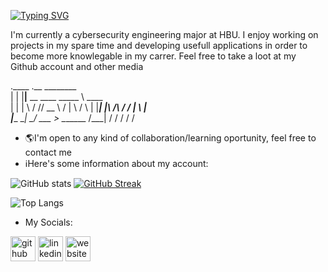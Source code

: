 [![Typing SVG](https://readme-typing-svg.herokuapp.com?color=1FF753&lines=Hello+There+%F0%9F%91%8B!++I'm+Eddy)](https://git.io/typing-svg)

I'm currently a cybersecurity engineering major at HBU. I enjoy working on projects in my spare time and developing usefull applications in order to become more knowlegable in my carrer. Feel free to take a loot at my Github account and other media



.____    .__               ________          
|    |   |__|__  __ ____   \_____  \   ____  
|    |   |  \  \/ // __ \   /   |   \ /    \ 
|    |___|  |\   /\  ___/  /    |    \   |  \
|_______ \__| \_/  \___  > \_______  /___|  /
        \/             \/          \/     \/ 



- :earth_americas:I'm open to any kind of collaboration/learning oportunity, feel free to contact me
- :information_source:Here's some information about my account:


![GitHub stats](https://github-readme-stats.vercel.app/api?username=EduardoCorazon&theme=dark&show_icons=true&show_icons=true&title_color=39D253&icon_color=1F6FEA&text_color=EBEBEC&bg_color=0D1117&hide_border=TRUE)
[![GitHub Streak](http://github-readme-streak-stats.herokuapp.com?user=EduardoCorazon&theme=github-dark&hide_border=true&date_format=M%20j%5B%2C%20Y%5D)](https://git.io/streak-stats)
<!---
FOR "SWEET" Theme
![GitHub stats](https://github-readme-stats.vercel.app/api?username=EduardoCorazon&theme=dark&show_icons=true&title_color=E31D44&icon_color=F8DC3C&text_color=EC7A25&bg_color=212237&hide_border=TRUE)
[![GitHub Streak](http://github-readme-streak-stats.herokuapp.com?user=EduardoCorazon&theme=neon-palenight&hide_border=true&date_format=M%20j%5B%2C%20Y%5D)](https://git.io/streak-stats) 
--->
![Top Langs](https://github-readme-stats.vercel.app/api/top-langs/?username=EduardoCorazon&layout=compact&&title_color=39D253&icon_color=1F6FEA&text_color=EBEBEC&bg_color=0D1117&hide_border=TRUE&card_width=945)




- My Socials:

[<img src='https://cdn.jsdelivr.net/npm/simple-icons@3.0.1/icons/github.svg' alt='github' height='40'>](https://github.com/EduardoCorazon)  [<img src='https://cdn.jsdelivr.net/npm/simple-icons@3.0.1/icons/linkedin.svg' alt='linkedin' height='40'>](https://www.linkedin.com/in/https://www.linkedin.com/in/eduardo-corazon-21b362222//)  [<img src='https://cdn.jsdelivr.net/npm/simple-icons@3.0.1/icons/icloud.svg' alt='website' height='40'>](https://eduardocorazon.github.io/my-portfolio/)  



<!---
EduardoCorazon/EduardoCorazon is a ✨ special ✨ repository because its `README.md` (this file) appears on your GitHub profile.
You can click the Preview link to take a look at your changes.
--->
